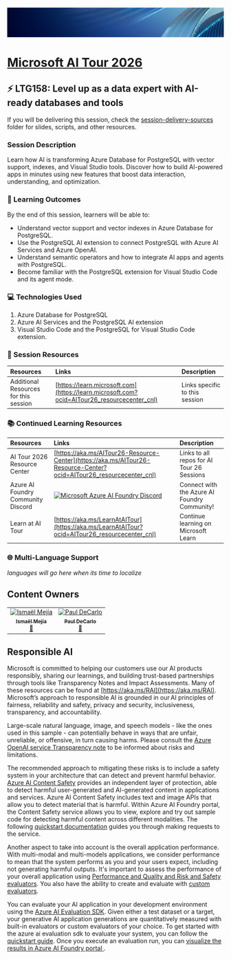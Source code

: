 <p align="center">
<img src="img/Banner-MS-AI-Tour-26.png" alt="decorative banner" width="1200"/>
</p>

# [Microsoft AI Tour 2026](https://aitour.microsoft.com)

## ⚡️ LTG158: Level up as a data expert with AI-ready databases and tools

If you will be delivering this session, check the [session-delivery-sources](./session-delivery-resources/) folder for slides, scripts, and other resources.

### Session Description

Learn how AI is transforming Azure Database for PostgreSQL with vector support, indexes, and Visual Studio tools. Discover how to build AI-powered apps in minutes using new features that boost data interaction, understanding, and optimization.


### 🧠 Learning Outcomes

By the end of this session, learners will be able to:

- Understand vector support and vector indexes in Azure Database for PostgreSQL.
- Use the PostgreSQL AI extension to connect PostgreSQL with Azure AI Services and Azure OpenAI.
- Understand semantic operators and how to integrate AI apps and agents with PostgreSQL.
- Become familiar with the PostgreSQL extension for Visual Studio Code and its agent mode.

### 💻 Technologies Used

1. Azure Database for PostgreSQL
1. Azure AI Services and the PostgreSQL AI extension
1. Visual Studio Code and the PostgreSQL for Visual Studio Code extension.

### 🔗 Session Resources

| Resources          | Links                             | Description        |
|:-------------------|:----------------------------------|:-------------------|
| Additional Resources for this session | [https://learn.microsoft.com](https://learn.microsoft.com?ocid=AITour26_resourcecenter_cnl) | Links specific to this session |

### 📚 Continued Learning Resources

| Resources          | Links                             | Description        |
|:-------------------|:----------------------------------|:-------------------|
| AI Tour 2026 Resource Center | [https://aka.ms/AITour26-Resource-Center](https://aka.ms/AITour26-Resource-Center?ocid=AITour26_resourcecenter_cnl) | Links to all repos for AI Tour 26 Sessions |
| Azure AI Foundry Community Discord | [![Microsoft Azure AI Foundry Discord](https://dcbadge.limes.pink/api/server/Pwpvf3TWaw)](https://discord.gg/Pwpvf3TWaw)| Connect with the Azure AI Foundry Community! |
| Learn at AI Tour | [https://aka.ms/LearnAtAITour](https://aka.ms/LearnAtAITour?ocid=AITour26_resourcecenter_cnl) | Continue learning on Microsoft Learn |

### 🌐 Multi-Language Support

*languages will go here when its time to localize*

## Content Owners

<table>
    <tr>
        <td align="center"><a href="http://github.com/iemejia">
            <img src="https://github.com/iemejia.png" width="100px;" alt="Ismaël Mejía"/><br />
            <sub><b> Ismaël Mejía</b></sub></a><br />
                <a href="https://github.com/iemejia" title="talk">📢</a>
        </td>
        <td align="center"><a href="http://github.com/toolboc">
            <img src="https://github.com/toolboc.png" width="100px;" alt="Paul DeCarlo"/><br />
            <sub><b>Paul DeCarlo</b></sub></a><br />
                <a href="https://github.com/toolboc" title="talk">📢</a>
        </td>
    </tr>
</table>

## Responsible AI

Microsoft is committed to helping our customers use our AI products responsibly, sharing our learnings, and building trust-based partnerships through tools like Transparency Notes and Impact Assessments. Many of these resources can be found at [https://aka.ms/RAI](https://aka.ms/RAI).
Microsoft’s approach to responsible AI is grounded in our AI principles of fairness, reliability and safety, privacy and security, inclusiveness, transparency, and accountability.

Large-scale natural language, image, and speech models - like the ones used in this sample - can potentially behave in ways that are unfair, unreliable, or offensive, in turn causing harms. Please consult the [Azure OpenAI service Transparency note](https://learn.microsoft.com/legal/cognitive-services/openai/transparency-note?tabs=text) to be informed about risks and limitations.

The recommended approach to mitigating these risks is to include a safety system in your architecture that can detect and prevent harmful behavior. [Azure AI Content Safety](https://learn.microsoft.com/azure/ai-services/content-safety/overview) provides an independent layer of protection, able to detect harmful user-generated and AI-generated content in applications and services. Azure AI Content Safety includes text and image APIs that allow you to detect material that is harmful. Within Azure AI Foundry portal, the Content Safety service allows you to view, explore and try out sample code for detecting harmful content across different modalities. The following [quickstart documentation](https://learn.microsoft.com/azure/ai-services/content-safety/quickstart-text?tabs=visual-studio%2Clinux&pivots=programming-language-rest) guides you through making requests to the service.

Another aspect to take into account is the overall application performance. With multi-modal and multi-models applications, we consider performance to mean that the system performs as you and your users expect, including not generating harmful outputs. It's important to assess the performance of your overall application using [Performance and Quality and Risk and Safety evaluators](https://learn.microsoft.com/azure/ai-studio/concepts/evaluation-metrics-built-in). You also have the ability to create and evaluate with [custom evaluators](https://learn.microsoft.com/azure/ai-studio/how-to/develop/evaluate-sdk#custom-evaluators).

You can evaluate your AI application in your development environment using the [Azure AI Evaluation SDK](https://microsoft.github.io/promptflow/index.html). Given either a test dataset or a target, your generative AI application generations are quantitatively measured with built-in evaluators or custom evaluators of your choice. To get started with the azure ai evaluation sdk to evaluate your system, you can follow the [quickstart guide](https://learn.microsoft.com/azure/ai-studio/how-to/develop/flow-evaluate-sdk). Once you execute an evaluation run, you can [visualize the results in Azure AI Foundry portal ](https://learn.microsoft.com/azure/ai-studio/how-to/evaluate-flow-results).
